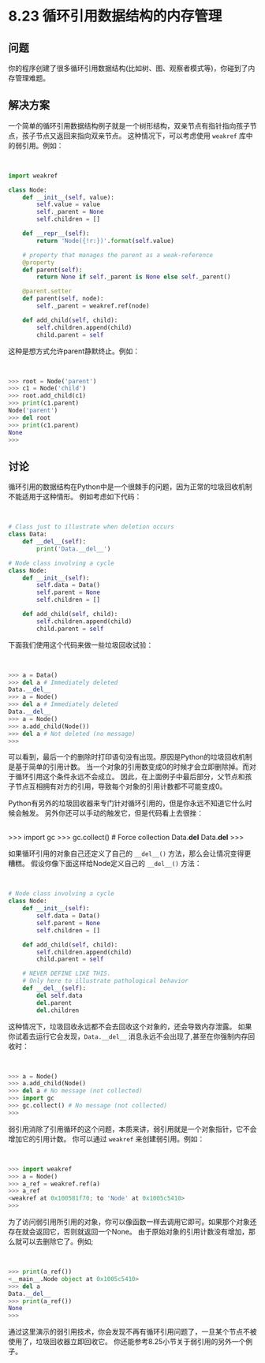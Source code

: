 # 8.23 循环引用数据结构的内存管理

## 问题

你的程序创建了很多循环引用数据结构(比如树、图、观察者模式等)，你碰到了内存管理难题。

## 解决方案

一个简单的循环引用数据结构例子就是一个树形结构，双亲节点有指针指向孩子节点，孩子节点又返回来指向双亲节点。 这种情况下，可以考虑使用 `weakref`
库中的弱引用。例如：


​    
```python
import weakref

class Node:
    def __init__(self, value):
        self.value = value
        self._parent = None
        self.children = []

    def __repr__(self):
        return 'Node({!r:})'.format(self.value)

    # property that manages the parent as a weak-reference
    @property
    def parent(self):
        return None if self._parent is None else self._parent()

    @parent.setter
    def parent(self, node):
        self._parent = weakref.ref(node)

    def add_child(self, child):
        self.children.append(child)
        child.parent = self
```


这种是想方式允许parent静默终止。例如：


​    
```python
>>> root = Node('parent')
>>> c1 = Node('child')
>>> root.add_child(c1)
>>> print(c1.parent)
Node('parent')
>>> del root
>>> print(c1.parent)
None
>>>
```


## 讨论

循环引用的数据结构在Python中是一个很棘手的问题，因为正常的垃圾回收机制不能适用于这种情形。 例如考虑如下代码：


​    
```python
# Class just to illustrate when deletion occurs
class Data:
    def __del__(self):
        print('Data.__del__')

# Node class involving a cycle
class Node:
    def __init__(self):
        self.data = Data()
        self.parent = None
        self.children = []

    def add_child(self, child):
        self.children.append(child)
        child.parent = self
```


下面我们使用这个代码来做一些垃圾回收试验：


​    
```python
>>> a = Data()
>>> del a # Immediately deleted
Data.__del__
>>> a = Node()
>>> del a # Immediately deleted
Data.__del__
>>> a = Node()
>>> a.add_child(Node())
>>> del a # Not deleted (no message)
>>>
```


可以看到，最后一个的删除时打印语句没有出现。原因是Python的垃圾回收机制是基于简单的引用计数。
当一个对象的引用数变成0的时候才会立即删除掉。而对于循环引用这个条件永远不会成立。
因此，在上面例子中最后部分，父节点和孩子节点互相拥有对方的引用，导致每个对象的引用计数都不可能变成0。

Python有另外的垃圾回收器来专门针对循环引用的，但是你永远不知道它什么时候会触发。 另外你还可以手动的触发它，但是代码看上去很挫：


​    
    >>> import gc
    >>> gc.collect() # Force collection
    Data.__del__
    Data.__del__
    >>>


如果循环引用的对象自己还定义了自己的 `__del__()` 方法，那么会让情况变得更糟糕。 假设你像下面这样给Node定义自己的 `__del__()`
方法：


​    
```python
# Node class involving a cycle
class Node:
    def __init__(self):
        self.data = Data()
        self.parent = None
        self.children = []

    def add_child(self, child):
        self.children.append(child)
        child.parent = self

    # NEVER DEFINE LIKE THIS.
    # Only here to illustrate pathological behavior
    def __del__(self):
        del self.data
        del.parent
        del.children
```


这种情况下，垃圾回收永远都不会去回收这个对象的，还会导致内存泄露。 如果你试着去运行它会发现，`Data.__del__`
消息永远不会出现了,甚至在你强制内存回收时：


​    
```python
>>> a = Node()
>>> a.add_child(Node()
>>> del a # No message (not collected)
>>> import gc
>>> gc.collect() # No message (not collected)
>>>
```


弱引用消除了引用循环的这个问题，本质来讲，弱引用就是一个对象指针，它不会增加它的引用计数。 你可以通过 `weakref` 来创建弱引用。例如：


​    
```python
>>> import weakref
>>> a = Node()
>>> a_ref = weakref.ref(a)
>>> a_ref
<weakref at 0x100581f70; to 'Node' at 0x1005c5410>
>>>
```


为了访问弱引用所引用的对象，你可以像函数一样去调用它即可。如果那个对象还存在就会返回它，否则就返回一个None。
由于原始对象的引用计数没有增加，那么就可以去删除它了。例如;


​    
```python
>>> print(a_ref())
<__main__.Node object at 0x1005c5410>
>>> del a
Data.__del__
>>> print(a_ref())
None
>>>
```


通过这里演示的弱引用技术，你会发现不再有循环引用问题了，一旦某个节点不被使用了，垃圾回收器立即回收它。 你还能参考8.25小节关于弱引用的另外一个例子。

